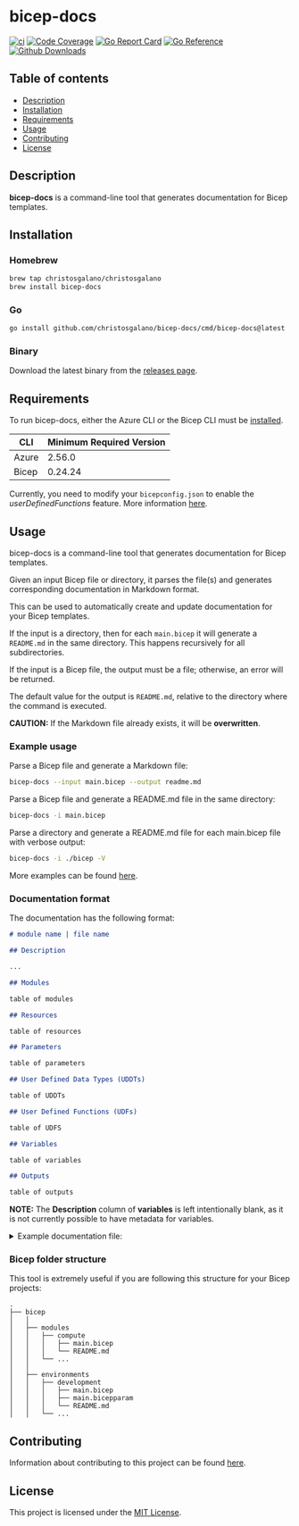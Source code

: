# bicep-docs

[![ci](https://github.com/christosgalano/bicep-docs/actions/workflows/ci.yaml/badge.svg?branch=main&event=push)](https://github.com/christosgalano/bicep-docs/actions/workflows/ci.yaml)
[![Code Coverage](https://img.shields.io/badge/coverage-89.2%25-31C754)](https://img.shields.io/badge/coverage-89.2%25-31C754)
[![Go Report Card](https://goreportcard.com/badge/github.com/christosgalano/bicep-docs)](https://goreportcard.com/report/github.com/christosgalano/bicep-docs)
[![Go Reference](https://pkg.go.dev/badge/github.com/christosgalano/bicep-docs.svg)](https://pkg.go.dev/github.com/christosgalano/bicep-docs)
[![Github Downloads](https://img.shields.io/github/downloads/christosgalano/bicep-docs/total.svg)](https://github.com/christosgalano/bicep-docs/releases)

## Table of contents

- [Description](#description)
- [Installation](#installation)
- [Requirements](#requirements)
- [Usage](#usage)
- [Contributing](#contributing)
- [License](#license)

## Description

**bicep-docs** is a command-line tool that generates documentation for Bicep templates.

## Installation

### Homebrew

```bash
brew tap christosgalano/christosgalano
brew install bicep-docs
```

### Go

```bash
go install github.com/christosgalano/bicep-docs/cmd/bicep-docs@latest
```

### Binary

Download the latest binary from the [releases page](https://github.com/christosgalano/bicep-docs/releases/latest).

## Requirements

To run bicep-docs, either the Azure CLI or the Bicep CLI must be [installed](https://learn.microsoft.com/en-us/azure/azure-resource-manager/bicep/install).

| CLI | Minimum Required Version |
| --- | --- |
| Azure | 2.56.0 |
| Bicep | 0.24.24 |

Currently, you need to modify your `bicepconfig.json` to enable the *userDefinedFunctions* feature. More information [here](https://learn.microsoft.com/en-us/azure/azure-resource-manager/bicep/user-defined-functions#enable-the-preview-feature).

## Usage

bicep-docs is a command-line tool that generates documentation for Bicep templates.

Given an input Bicep file or directory, it parses the file(s) and generates corresponding documentation in Markdown format.

This can be used to automatically create and update documentation for your Bicep templates.

If the input is a directory, then for each `main.bicep` it will generate a `README.md` in the same directory. This happens recursively for all subdirectories.

If the input is a Bicep file, the output must be a file; otherwise, an error will be returned.

The default value for the output is `README.md`, relative to the directory where the command is executed.

**CAUTION:** If the Markdown file already exists, it will be **overwritten**.

### Example usage

Parse a Bicep file and generate a Markdown file:

```bash
bicep-docs --input main.bicep --output readme.md
```

Parse a Bicep file and generate a README.md file in the same directory:

```bash
bicep-docs -i main.bicep
```

Parse a directory and generate a README.md file for each main.bicep file with verbose output:

```bash
bicep-docs -i ./bicep -V
```

More examples can be found [here](examples).

### Documentation format

The documentation has the following format:

```markdown
# module name | file name

## Description

...

## Modules

table of modules

## Resources

table of resources

## Parameters

table of parameters

## User Defined Data Types (UDDTs)

table of UDDTs

## User Defined Functions (UDFs)

table of UDFS

## Variables

table of variables

## Outputs

table of outputs

```

**NOTE:** The **Description** column of **variables** is left intentionally blank, as it is not currently possible to have metadata for variables.

<!-- markdownlint-disable -->
<details>
  <summary>Example documentation file:</summary>

# module-name

## Description

Module description

## Usage

Here is a basic example of how to use this Bicep module:

```bicep
module reference_name 'path_to_module | container_registry_reference' = {
  name: 'deployment_name'
  params: {
    // Required parameters
    location:
    required_array:
    required_bool:
    required_int:
    required_object:
    required_string:

    // Optional parameters
    optional_array: [
      'value1'
      '[__bicep.double(2)]'
      true
      {
        key1: 'test'
        key2: 42
        key3: true
      }
    ]
    optional_bool: true
    optional_int: 42
    optional_object: {
      key1: 'value1'
      key2: '[__bicep.double(2)]'
      key3: true
      key4: [
        'a'
        'b'
        'c'
      ]
    }
    optional_string: 'default'
  }
}
```

> Note: In the default values, strings enclosed in square brackets (e.g. '[resourceGroup().location]' or '[__bicep.function_name(args...)']) represent function calls or references.

## Resources

| Symbolic Name | Type | Description |
| --- | --- | --- |
| identity | [Microsoft.ManagedIdentity/userAssignedIdentities](https://learn.microsoft.com/en-us/azure/templates/microsoft.managedidentity/userassignedidentities) |  |

## Parameters

| Name | Type | Description | Default |
| --- | --- | --- | --- |
| location | string | Resource group location. |  |
| optional_array | array | Optional array parameter. | ["value1", "[__bicep.double(2)]", true, {"key1": "test", "key2": 42, "key3": true}] |
| optional_bool | bool | Optional boolean parameter. | true |
| optional_int | int | Optional integer parameter. | 42 |
| optional_object | object | Optional object parameter. | {"key1": "value1", "key2": "[__bicep.double(2)]", "key3": true, "key4": ["a", "b", "c"]} |
| optional_string | string | Optional string parameter. | "default" |
| required_array | array | Required array parameter. |  |
| required_bool | bool | Required boolean parameter. |  |
| required_int | int | Required integer parameter. |  |
| required_object | object | Required object parameter. |  |
| required_string | string | Required string parameter. |  |

## User Defined Data Types (UDDTs)

| Name | Type | Description |
| --- | --- | --- |
| positiveInt | int | Positive integer (> 0). |

## User Defined Functions (UDFs)

| Name | Description |
| --- | --- |
| double | Doubles a positive integer. |

## Variables

| Name | Description |
| --- | --- |
| doubleValue | Doubles the required integer. |

## Outputs

| Name | Type | Description |
| --- | --- | --- |
| clientId | string | Client ID of the identity. |
| principalId | string | Principal ID of the identity. |
| resourceId | string | Resource ID of the identity. |

</details>
<!-- markdownlint-enable -->

### Bicep folder structure

This tool is extremely useful if you are following this structure for your Bicep projects:

```text
.
├── bicep
│   │
│   ├── modules
│   │   ├── compute
│   │   │   ├── main.bicep
│   │   │   └── README.md
│   │   └── ...
│   │
│   ├── environments
│   │   ├── development
│   │   │   ├── main.bicep
│   │   │   ├── main.bicepparam
│   │   │   └── README.md
│   │   └── ...
```

## Contributing

Information about contributing to this project can be found [here](CONTRIBUTING.md).

## License

This project is licensed under the [MIT License](LICENSE).
